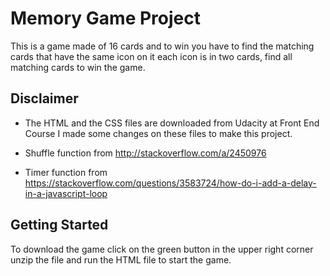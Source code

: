 # Memory Game Project

This is a game made of 16 cards and to win you have to find the matching cards that have the same icon on it each icon is in two cards, find all matching cards to win the game.

## Disclaimer

* The HTML and the CSS files are downloaded from Udacity at Front End Course I made some changes on these files to make this project.

- Shuffle function from http://stackoverflow.com/a/2450976

* Timer function from https://stackoverflow.com/questions/3583724/how-do-i-add-a-delay-in-a-javascript-loop

## Getting Started

To download the game click on the green button in the upper right corner unzip the file and run the HTML file to start the game. 
